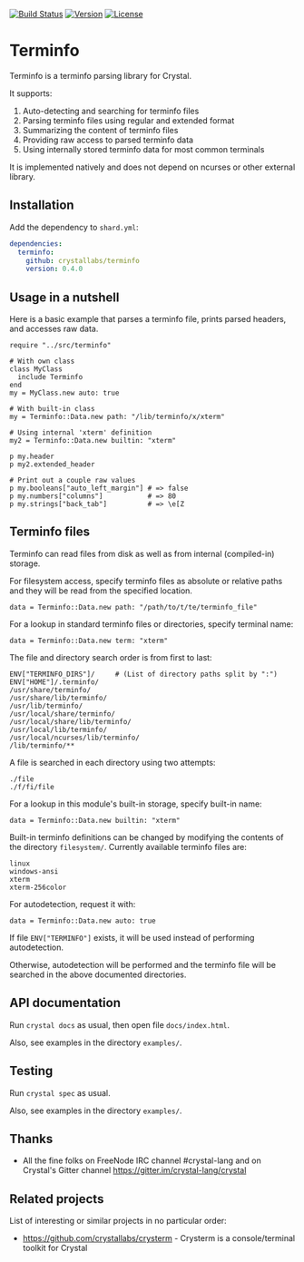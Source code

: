 [![Build Status](https://travis-ci.com/crystallabs/terminfo.svg?branch=master)](https://travis-ci.com/crystallabs/terminfo)
[![Version](https://img.shields.io/github/tag/crystallabs/terminfo.svg?maxAge=360)](https://github.com/crystallabs/terminfo/releases/latest)
[![License](https://img.shields.io/github/license/crystallabs/terminfo.svg)](https://github.com/crystallabs/terminfo/blob/master/LICENSE)

# Terminfo

Terminfo is a terminfo parsing library for Crystal.

It supports:

1. Auto-detecting and searching for terminfo files
1. Parsing terminfo files using regular and extended format
1. Summarizing the content of terminfo files
1. Providing raw access to parsed terminfo data
1. Using internally stored terminfo data for most common terminals

It is implemented natively and does not depend on ncurses or other external library.

## Installation

Add the dependency to `shard.yml`:

```yaml
dependencies:
  terminfo:
    github: crystallabs/terminfo
    version: 0.4.0
```

## Usage in a nutshell

Here is a basic example that parses a terminfo file, prints parsed headers, and accesses raw data.

```crystal
require "../src/terminfo"

# With own class
class MyClass
  include Terminfo
end
my = MyClass.new auto: true

# With built-in class
my = Terminfo::Data.new path: "/lib/terminfo/x/xterm"

# Using internal 'xterm' definition
my2 = Terminfo::Data.new builtin: "xterm"

p my.header
p my2.extended_header

# Print out a couple raw values
p my.booleans["auto_left_margin"] # => false
p my.numbers["columns"]           # => 80
p my.strings["back_tab"]          # => \e[Z
```

## Terminfo files

Terminfo can read files from disk as well as from internal (compiled-in) storage.

For filesystem access, specify terminfo files as absolute or relative paths and they will be read from the specified location.

```
data = Terminfo::Data.new path: "/path/to/t/te/terminfo_file"
```

For a lookup in standard terminfo files or directories, specify terminal name:

```
data = Terminfo::Data.new term: "xterm"
```

The file and directory search order is from first to last:

```
ENV["TERMINFO_DIRS"]/     # (List of directory paths split by ":")
ENV["HOME"]/.terminfo/
/usr/share/terminfo/
/usr/share/lib/terminfo/
/usr/lib/terminfo/
/usr/local/share/terminfo/
/usr/local/share/lib/terminfo/
/usr/local/lib/terminfo/
/usr/local/ncurses/lib/terminfo/
/lib/terminfo/**
```

A file is searched in each directory using two attempts:

```
./file
./f/fi/file
```

For a lookup in this module's built-in storage, specify built-in name:

```
data = Terminfo::Data.new builtin: "xterm"
```

Built-in terminfo definitions can be changed by modifying the contents of the
directory `filesystem/`. Currently available terminfo files are:

```
linux
windows-ansi
xterm
xterm-256color
```

For autodetection, request it with:

```
data = Terminfo::Data.new auto: true
```

If file `ENV["TERMINFO"]` exists, it will be used instead of performing
autodetection.

Otherwise, autodetection will be performed and the terminfo file will be
searched in the above documented directories.

## API documentation

Run `crystal docs` as usual, then open file `docs/index.html`.

Also, see examples in the directory `examples/`.

## Testing

Run `crystal spec` as usual.

Also, see examples in the directory `examples/`.

## Thanks

* All the fine folks on FreeNode IRC channel #crystal-lang and on Crystal's Gitter channel https://gitter.im/crystal-lang/crystal

## Related projects

List of interesting or similar projects in no particular order:

- https://github.com/crystallabs/crysterm - Crysterm is a console/terminal toolkit for Crystal
